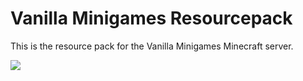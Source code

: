 # Vanilla Minigames Resourcepack
This is the resource pack for the Vanilla Minigames Minecraft server.

[![](https://discord.com/api/guilds/608640398595719170/widget.png?style=shield)](https://discord.gg/JXVDQFf)

